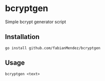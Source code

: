 # bcryptgen
Simple bcrypt generator script

## Installation

```
go install github.com/fabianMendez/bcryptgen
```

## Usage

```
bcryptgen <text>
```
